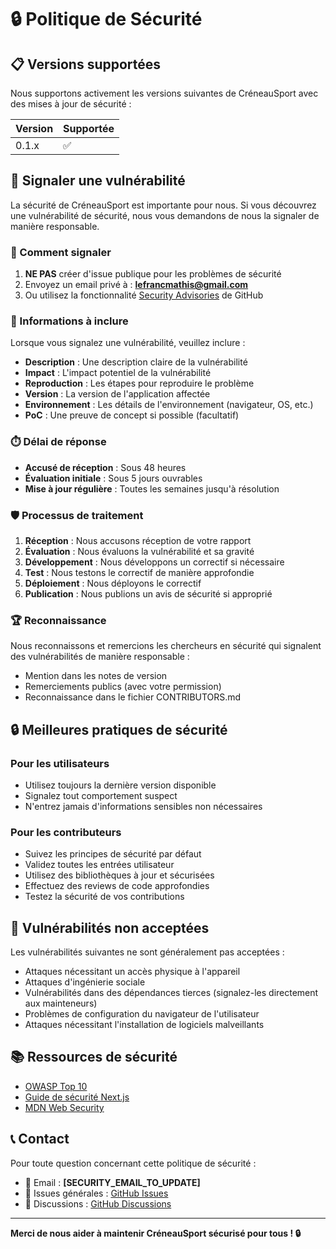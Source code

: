 # 🔒 Politique de Sécurité

## 📋 Versions supportées

Nous supportons activement les versions suivantes de CréneauSport avec des mises à jour de sécurité :

| Version | Supportée          |
| ------- | ------------------ |
| 0.1.x   | :white_check_mark: |

## 🚨 Signaler une vulnérabilité

La sécurité de CréneauSport est importante pour nous. Si vous découvrez une vulnérabilité de sécurité, nous vous demandons de nous la signaler de manière responsable.

### 📧 Comment signaler

1. **NE PAS** créer d'issue publique pour les problèmes de sécurité
2. Envoyez un email privé à : **lefrancmathis@gmail.com**
3. Ou utilisez la fonctionnalité [Security Advisories](../../security/advisories/new) de GitHub

### 📝 Informations à inclure

Lorsque vous signalez une vulnérabilité, veuillez inclure :

- **Description** : Une description claire de la vulnérabilité
- **Impact** : L'impact potentiel de la vulnérabilité
- **Reproduction** : Les étapes pour reproduire le problème
- **Version** : La version de l'application affectée
- **Environnement** : Les détails de l'environnement (navigateur, OS, etc.)
- **PoC** : Une preuve de concept si possible (facultatif)

### ⏱️ Délai de réponse

- **Accusé de réception** : Sous 48 heures
- **Évaluation initiale** : Sous 5 jours ouvrables
- **Mise à jour régulière** : Toutes les semaines jusqu'à résolution

### 🛡️ Processus de traitement

1. **Réception** : Nous accusons réception de votre rapport
2. **Évaluation** : Nous évaluons la vulnérabilité et sa gravité
3. **Développement** : Nous développons un correctif si nécessaire
4. **Test** : Nous testons le correctif de manière approfondie
5. **Déploiement** : Nous déployons le correctif
6. **Publication** : Nous publions un avis de sécurité si approprié

### 🏆 Reconnaissance

Nous reconnaissons et remercions les chercheurs en sécurité qui signalent des vulnérabilités de manière responsable :

- Mention dans les notes de version
- Remerciements publics (avec votre permission)
- Reconnaissance dans le fichier CONTRIBUTORS.md

## 🔒 Meilleures pratiques de sécurité

### Pour les utilisateurs

- Utilisez toujours la dernière version disponible
- Signalez tout comportement suspect
- N'entrez jamais d'informations sensibles non nécessaires

### Pour les contributeurs

- Suivez les principes de sécurité par défaut
- Validez toutes les entrées utilisateur
- Utilisez des bibliothèques à jour et sécurisées
- Effectuez des reviews de code approfondies
- Testez la sécurité de vos contributions

## 🚫 Vulnérabilités non acceptées

Les vulnérabilités suivantes ne sont généralement pas acceptées :

- Attaques nécessitant un accès physique à l'appareil
- Attaques d'ingénierie sociale
- Vulnérabilités dans des dépendances tierces (signalez-les directement aux mainteneurs)
- Problèmes de configuration du navigateur de l'utilisateur
- Attaques nécessitant l'installation de logiciels malveillants

## 📚 Ressources de sécurité

- [OWASP Top 10](https://owasp.org/www-project-top-ten/)
- [Guide de sécurité Next.js](https://nextjs.org/docs/advanced-features/security-headers)
- [MDN Web Security](https://developer.mozilla.org/en-US/docs/Web/Security)

## 📞 Contact

Pour toute question concernant cette politique de sécurité :

- 📧 Email : **[SECURITY_EMAIL_TO_UPDATE]**
- 🐛 Issues générales : [GitHub Issues](../../issues)
- 💬 Discussions : [GitHub Discussions](../../discussions)

---

**Merci de nous aider à maintenir CréneauSport sécurisé pour tous ! 🔒**
